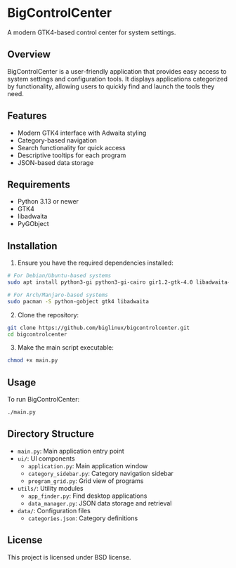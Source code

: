 # BigControlCenter

A modern GTK4-based control center for system settings.

## Overview

BigControlCenter is a user-friendly application that provides easy access to system settings and configuration tools. It displays applications categorized by functionality, allowing users to quickly find and launch the tools they need.

## Features

- Modern GTK4 interface with Adwaita styling
- Category-based navigation
- Search functionality for quick access
- Descriptive tooltips for each program
- JSON-based data storage

## Requirements

- Python 3.13 or newer
- GTK4
- libadwaita
- PyGObject

## Installation

1. Ensure you have the required dependencies installed:

```bash
# For Debian/Ubuntu-based systems
sudo apt install python3-gi python3-gi-cairo gir1.2-gtk-4.0 libadwaita-1-dev

# For Arch/Manjaro-based systems
sudo pacman -S python-gobject gtk4 libadwaita
```

2. Clone the repository:

```bash
git clone https://github.com/biglinux/bigcontrolcenter.git
cd bigcontrolcenter
```

3. Make the main script executable:

```bash
chmod +x main.py
```

## Usage

To run BigControlCenter:

```bash
./main.py
```

## Directory Structure

- `main.py`: Main application entry point
- `ui/`: UI components
  - `application.py`: Main application window
  - `category_sidebar.py`: Category navigation sidebar
  - `program_grid.py`: Grid view of programs
- `utils/`: Utility modules
  - `app_finder.py`: Find desktop applications
  - `data_manager.py`: JSON data storage and retrieval
- `data/`: Configuration files
  - `categories.json`: Category definitions

## License

This project is licensed under BSD license.